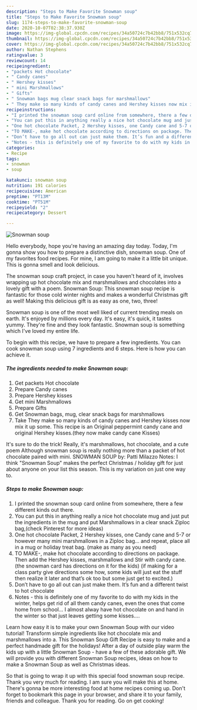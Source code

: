 ```yaml
---
description: "Steps to Make Favorite Snowman soup"
title: "Steps to Make Favorite Snowman soup"
slug: 1174-steps-to-make-favorite-snowman-soup
date: 2020-10-07T02:38:37.930Z
image: https://img-global.cpcdn.com/recipes/34a50724c7b42bb8/751x532cq70/snowman-soup-recipe-main-photo.jpg
thumbnail: https://img-global.cpcdn.com/recipes/34a50724c7b42bb8/751x532cq70/snowman-soup-recipe-main-photo.jpg
cover: https://img-global.cpcdn.com/recipes/34a50724c7b42bb8/751x532cq70/snowman-soup-recipe-main-photo.jpg
author: Nathan Stephens
ratingvalue: 3
reviewcount: 14
recipeingredient:
- "packets Hot chocolate"
- " Candy canes"
- " Hershey kisses"
- " mini Marshmallows"
- " Gifts"
- " Snowman bags mug clear snack bags for marshmallows"
- " They make so many kinds of candy canes and Hershey kisses now mix it up some This recipe is an Original peppermint candy cane and original Hershey kissesthey now make candy cane Kisses"
recipeinstructions:
- "I printed the snowman soup card online from somewhere, there a few different kinds out there."
- "You can put this in anything really a nice hot chocolate mug and just put the ingredients in the mug and put Marshmallows in a clear snack Ziploc bag,(check Pinterest for more ideas)"
- "One hot chocolate Packet, 2 Hershey kisses, one Candy cane and 5-7 or however many mini marshmallows in a Ziploc bag... and repeat, place all in a mug or holiday treat bag. (make as many as you need)"
- "TO MAKE-, make hot chocolate according to directions on package. Then add the Hershey kisses, marshmallows and Stir with candy cane. (the snowman card has directions on it for the kids) (if making for a class party give directions some how, some kids will just eat the stuff then realize it later and that’s ok too but some just get to excited.)"
- "Don’t have to go all out can just make them. It’s fun and a different twist to hot chocolate"
- "Notes - this is definitely one of my favorite to do with my kids in the winter, helps get rid of all them candy canes, even the ones that come home from school... I almost alway have hot chocolate on and hand in the winter so that just leaves getting some kisses...."
categories:
- Recipe
tags:
- snowman
- soup

katakunci: snowman soup 
nutrition: 191 calories
recipecuisine: American
preptime: "PT13M"
cooktime: "PT51M"
recipeyield: "2"
recipecategory: Dessert

---
```



![Snowman soup](https://img-global.cpcdn.com/recipes/34a50724c7b42bb8/751x532cq70/snowman-soup-recipe-main-photo.jpg)

Hello everybody, hope you're having an amazing day today. Today, I'm gonna show you how to prepare a distinctive dish, snowman soup. One of my favorites food recipes. For mine, I am going to make it a little bit unique. This is gonna smell and look delicious.

The snowman soup craft project, in case you haven&#39;t heard of it, involves wrapping up hot chocolate mix and marshmallows and chocolates into a lovely gift with a poem. Snowman Soup: This snowman soup recipe is fantastic for those cold winter nights and makes a wonderful Christmas gift as well! Making this delicious gift is as easy as one, two, three!

Snowman soup is one of the most well liked of current trending meals on earth. It's enjoyed by millions every day. It's easy, it's quick, it tastes yummy. They're fine and they look fantastic. Snowman soup is something which I've loved my entire life.


To begin with this recipe, we have to prepare a few ingredients. You can cook snowman soup using 7 ingredients and 6 steps. Here is how you can achieve it.

<!--inarticleads1-->

##### The ingredients needed to make Snowman soup:

1. Get packets Hot chocolate
1. Prepare  Candy canes
1. Prepare  Hershey kisses
1. Get  mini Marshmallows
1. Prepare  Gifts
1. Get  Snowman bags, mug, clear snack bags for marshmallows
1. Take  They make so many kinds of candy canes and Hershey kisses now mix it up some. This recipe is an Original peppermint candy cane and original Hershey kisses.(they now make candy cane Kisses)


It&#39;s sure to do the trick! Really, it&#39;s marshmallows, hot chocolate, and a cute poem Although snowman soup is really nothing more than a packet of hot chocolate paired with mini. SNOWMAN SOUP by: Patti Milazzo Notes: I think &#34;Snowman Soup&#34; makes the perfect Christmas / holiday gift for just about anyone on your list this season. This is my variation on just one way to. 

<!--inarticleads2-->

##### Steps to make Snowman soup:

1. I printed the snowman soup card online from somewhere, there a few different kinds out there.
1. You can put this in anything really a nice hot chocolate mug and just put the ingredients in the mug and put Marshmallows in a clear snack Ziploc bag,(check Pinterest for more ideas)
1. One hot chocolate Packet, 2 Hershey kisses, one Candy cane and 5-7 or however many mini marshmallows in a Ziploc bag... and repeat, place all in a mug or holiday treat bag. (make as many as you need)
1. TO MAKE-, make hot chocolate according to directions on package. Then add the Hershey kisses, marshmallows and Stir with candy cane. (the snowman card has directions on it for the kids) (if making for a class party give directions some how, some kids will just eat the stuff then realize it later and that’s ok too but some just get to excited.)
1. Don’t have to go all out can just make them. It’s fun and a different twist to hot chocolate
1. Notes - this is definitely one of my favorite to do with my kids in the winter, helps get rid of all them candy canes, even the ones that come home from school... I almost alway have hot chocolate on and hand in the winter so that just leaves getting some kisses....


Learn how easy it is to make your own Snowman Soup with our video tutorial! Transform simple ingredients like hot chocolate mix and marshmallows into a. This Snowman Soup Gift Recipe is easy to make and a perfect handmade gift for the holidays! After a day of outside play warm the kids up with a little Snowman Soup - have a few of these adorable gift. We will provide you with different Snowman Soup recipes, ideas on how to make a Snowman Soup as well as Christmas ideas. 

So that is going to wrap it up with this special food snowman soup recipe. Thank you very much for reading. I am sure you will make this at home. There's gonna be more interesting food at home recipes coming up. Don't forget to bookmark this page in your browser, and share it to your family, friends and colleague. Thank you for reading. Go on get cooking!
